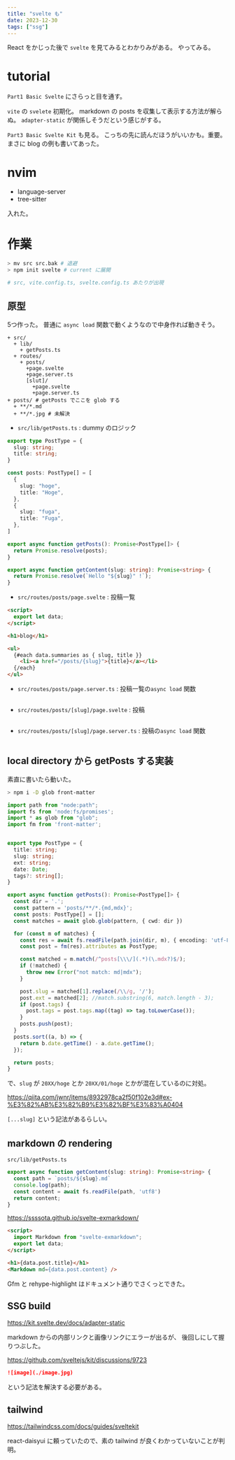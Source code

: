 ```yaml
---
title: "svelte も"
date: 2023-12-30
tags: ["ssg"]
---
```


React をかじった後で `svelte` を見てみるとわかりみがある。
やってみる。

# tutorial

`Part1 Basic Svelte` にさらっと目を通す。

`vite` の `svelete` 初期化。
markdown の posts を収集して表示する方法が解らぬ。
`adapter-static` が関係しそうだという感じがする。

`Part3 Basic Svelte Kit` も見る。
こっちの先に読んだほうがいいかも。重要。
まさに blog の例も書いてあった。

# nvim

- language-server
- tree-sitter

入れた。

# 作業

```sh
> mv src src.bak # 退避
> npm init svelte # current に展開

# src, vite.config.ts, svelte.config.ts あたりが出現
```

## 原型

5つ作った。
普通に `async load` 関数で動くようなので中身作れば動きそう。


```
+ src/
  + lib/
    + getPosts.ts
  + routes/
    + posts/
      +page.svelte
      +page.server.ts
      [slut]/
        +page.svelte
        +page.server.ts
+ posts/ # getPosts でここを glob する
  + **/*.md
  + **/*.jpg # 未解決
```

- `src/lib/getPosts.ts` : dummy のロジック
```ts
export type PostType = {
  slug: string;
  title: string;
}

const posts: PostType[] = [
  {
    slug: "hoge",
    title: "Hoge",
  },
  {
    slug: "fuga",
    title: "Fuga",
  },
]

export async function getPosts(): Promise<PostType[]> {
  return Promise.resolve(posts);
}

export async function getContent(slug: string): Promise<string> {
  return Promise.resolve(`Hello "${slug}" !`);
}
```

- `src/routes/posts/page.svelte` : 投稿一覧

```html
<script>
  export let data;
</script>

<h1>blog</h1>

<ul>
  {#each data.summaries as { slug, title }}
    <li><a href="/posts/{slug}">{title}</a></li>
  {/each}
</ul>
```

- `src/routes/posts/page.server.ts` : 投稿一覧の`async load` 関数
```ts
```

- `src/routes/posts/[slug]/page.svelte` : 投稿
```html
```

- `src/routes/posts/[slug]/page.server.ts` : 投稿の`async load` 関数
```ts
```

## local directory から getPosts する実装

素直に書いたら動いた。

```sh
> npm i -D glob front-matter
```

```ts
import path from "node:path";
import fs from 'node:fs/promises';
import * as glob from "glob";
import fm from 'front-matter';


export type PostType = {
  title: string;
  slug: string;
  ext: string;
  date: Date;
  tags?: string[];
}

export async function getPosts(): Promise<PostType[]> {
  const dir = '.';
  const pattern = 'posts/**/*.{md,mdx}';
  const posts: PostType[] = [];
  const matches = await glob.glob(pattern, { cwd: dir })

  for (const m of matches) {
    const res = await fs.readFile(path.join(dir, m), { encoding: 'utf-8' });
    const post = fm(res).attributes as PostType;

    const matched = m.match(/^posts[\\\/](.*)(\.mdx?)$/);
    if (!matched) {
      throw new Error("not match: md|mdx");
    }

    post.slug = matched[1].replace(/\\/g, '/');
    post.ext = matched[2]; //match.substring(6, match.length - 3);
    if (post.tags) {
      post.tags = post.tags.map((tag) => tag.toLowerCase());
    }
    posts.push(post);
  }
  posts.sort((a, b) => {
    return b.date.getTime() - a.date.getTime();
  });

  return posts;
}
```

で、`slug` が `20XX/hoge` とか `20XX/01/hoge` とかが混在しているのに対処。

https://qiita.com/jwnr/items/8932978ca2f50f102e3d#ex-%E3%82%AB%E3%82%B9%E3%82%BF%E3%83%A0404

`[...slug]` という記法があるらしい。

## markdown の rendering

`src/lib/getPosts.ts`

```ts
export async function getContent(slug: string): Promise<string> {
  const path = `posts/${slug}.md`
  console.log(path);
  const content = await fs.readFile(path, 'utf8')
  return content;
}
```

https://ssssota.github.io/svelte-exmarkdown/

```html
<script>
  import Markdown from "svelte-exmarkdown";
  export let data;
</script>

<h1>{data.post.title}</h1>
<Markdown md={data.post.content} />
```

Gfm と rehype-highlight はドキュメント通りでさくっとできた。

## SSG build

https://kit.svelte.dev/docs/adapter-static

markdown からの内部リンクと画像リンクにエラーが出るが、
後回しにして握りつぶした。

https://github.com/sveltejs/kit/discussions/9723

```markdown
![image](./image.jpg)
```
という記法を解決する必要がある。

## tailwind

https://tailwindcss.com/docs/guides/sveltekit

react-daisyui に頼っていたので、素の tailwind が良くわかっていないことが判明。

